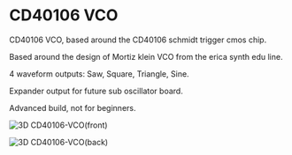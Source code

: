 # CD40106 VCO

CD40106 VCO, based around the CD40106 schmidt trigger cmos chip.

Based around the design of Mortiz klein VCO from the erica synth edu line.

4 waveform outputs: Saw, Square, Triangle, Sine.

Expander output for future sub oscillator board.

Advanced build, not for beginners.

![3D CD40106-VCO(front)](image/CD40106-VCO-3D-front.png)

![3D CD40106-VCO(back)](image/CD40106-VCO-3D-back.png)
